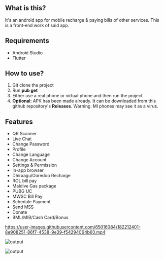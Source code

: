 ## What is this?
It's an android app for mobile recharge & paying bills of other services. This is a front-end work of said app.

## Requirements
* Android Studio
* Flutter



## How to use?
1. Git clone the project
2. Run **pub get**
4. Either use a real phone or virtual phone and then run the project
5. **Optional:** APK has been made already. It can be downloaded from this github repository's **Releases**. Warning: MI phones may see it as a virus.


## Features
* QR Scanner
* Live Chat
* Change Password
* Profile
* Change Language
* Change Account
* Settings & Permission
* In-app browser
* Dhiraagu/Ooredoo Recharge
* ROL bill pay
* Maldive Gas package
* PUBG UC
* MWSC Bill Pay
* Schedule Payment
* Send MSS
* Donate
* BML/MIB/Cash Card/Bonus


https://user-images.githubusercontent.com/65016084/182212401-8e908251-86f7-4538-9e39-f54294064b60.mp4


![output](https://user-images.githubusercontent.com/65016084/181087630-b4e616dc-10dc-439b-ad62-b422972a8a9e.gif)

![output](https://user-images.githubusercontent.com/65016084/181095502-a339b8aa-bb06-4bf8-aad5-3b0ef7228e16.gif)
